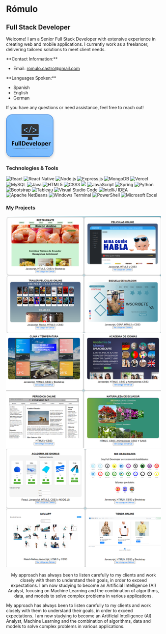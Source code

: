 <h1>Rómulo</h1> <h2>Full Stack Developer</h2> <p>Welcome! I am a Senior Full Stack Developer with extensive experience in creating web and mobile applications. I currently work as a freelancer, delivering tailored solutions to meet client needs.</p> <p>**Contact Information:**</p> <ul> <li>Email: <a href="mailto:romulo.castro@gmail.com">romulo.castro@gmail.com</a></li> </ul> <p>**Languages Spoken:**</p> <ul> <li>Spanish</li> <li>English</li> <li>German</li> </ul> <p>If you have any questions or need assistance, feel free to reach out!</p> 
<div class="card-image">
    <img src="https://github.com/romulofull/logo/blob/main/MILOGO.jpg?raw=true" alt="Rómulo's Logo" 
         style="width: 150px; height: auto; border-radius: 20px; border: 2px solid #4A90E2; box-shadow: 0 4px 8px rgba(0, 0, 0, 0.2);" />
</div> 
<h3>Technologies & Tools</h3> <div> <img alt="React" src="https://img.shields.io/badge/React-20232A?style=for-the-badge&logo=react&logoColor=61DAFB"/> <img alt="React Native" src="https://img.shields.io/badge/React_Native-20232A?style=for-the-badge&logo=react&logoColor=61DAFB"/> <img alt="Node.js" src="https://img.shields.io/badge/node.js-%2343853D.svg?style=for-the-badge&logo=node-dot-js&logoColor=white"/> <img alt="Express.js" src="https://img.shields.io/badge/express.js-%23404d59.svg?style=for-the-badge&logo=express&logoColor=%2361DAFB"/> <img alt="MongoDB" src="https://img.shields.io/badge/MongoDB-%234ea94b.svg?style=for-the-badge&logo=mongodb&logoColor=white"/> <img alt="Vercel" src="https://img.shields.io/badge/Vercel-000000?style=for-the-badge&logo=vercel&logoColor=white"/> <img alt="MySQL" src="https://img.shields.io/badge/MySQL-00000F?style=for-the-badge&logo=mysql&logoColor=white"/> <img alt="Java" src="https://img.shields.io/badge/Java-ED8B00?style=for-the-badge&logo=java&logoColor=white"/> <img alt="HTML5" src="https://img.shields.io/badge/html5-%23E34F26.svg?style=for-the-badge&logo=html5&logoColor=white"/> <img alt="CSS3" src="https://img.shields.io/badge/css3-%231572B6.svg?style=for-the-badge&logo=css3&logoColor=white"/> <img alto="TypeScript" src="https://img.shields.io/badge/TypeScript-007ACC?style=for-the-badge&logo=typescript&logoColor=white"> <img alt="JavaScript" src="https://img.shields.io/badge/javascript-%23323330.svg?style=for-the-badge&logo=javascript&logoColor=%23F7DF1E"/> <img alt="Spring" src="https://img.shields.io/badge/Spring-6DB33F?style=for-the-badge&logo=spring&logoColor=white"/> <img alt="Python" src="https://img.shields.io/badge/Python-14354C?style=for-the-badge&logo=python&logoColor=white"/> <img alt="Bootstrap" src= "https://img.shields.io/badge/Bootstrap-563D7C?style=for-the-badge&logo=bootstrap&logoColor=white"/> <img alt="Tableau" src="https://img.shields.io/badge/Tableau-E97627?style=for-the-badge&logo=Tableau&logoColor=white"/> <img alt="Visual Studio Code" src="https://img.shields.io/badge/Visual_Studio_Code-0078D4?style=for-the-badge&logo=visual%20studio%20code&logoColor=white"/> <img alt="IntelliJ IDEA" src="https://img.shields.io/badge/IntelliJ_IDEA-000000.svg?style=for-the-badge&logo=intellij-idea&logoColor=white"/> <img alt="Apache NetBeans" src="https://img.shields.io/badge/apache%20netbeans-1B6AC6?style=for-the-badge&logo=apache%20netbeans%20IDE&logoColor=white"/> <img alt="Windows Terminal" src="https://img.shields.io/badge/windows%20terminal-4D4D4D?style=for-the-badge&logo=windows%20terminal&logoColor=white"/> <img alt="PowerShell" src="https://img.shields.io/badge/powershell-5391FE?style=for-the-badge&logo=powershell&logoColor=white"/> <img alt="Microsoft Excel" src="https://img.shields.io/badge/Microsoft_Excel-217346?style=for-the-badge&logo=microsoft-excel&logoColor=white"/> 
    <h3>My Projects</h3>
    <div class="projects project-images" style="text-align: center;">
        <img src="https://github.com/romulofull/romulofotos1/blob/main/foto1.png?raw=true" alt="Portfolio of Projects" />
        <img src="https://github.com/romulofull/fotoProyectos2/blob/main/Captura%20de%20pantalla%20(151).png?raw=true" alt="Portfolio of Projects" />
        <img src="https://github.com/romulofull/fotoProyecto3/blob/main/foto3.png?raw=true" alt="Portfolio of Projects" />
        <p>My approach has always been to listen carefully to my clients and work closely with them to understand their goals, in order to exceed expectations. I am now studying to become an Artificial Intelligence (AI) Analyst, focusing on Machine Learning and the combination of algorithms, data, and models to solve complex problems in various applications.</p>
    </div> 
    My approach has always been to listen carefully to my clients and work closely with them to understand their goals, in order to exceed expectations.
  I am now studying to become an Artificial Intelligence (AI) Analyst, Machine Learning and the combination of algorithms, data and models to solve complex problems in various applications.</p>
</div> 
